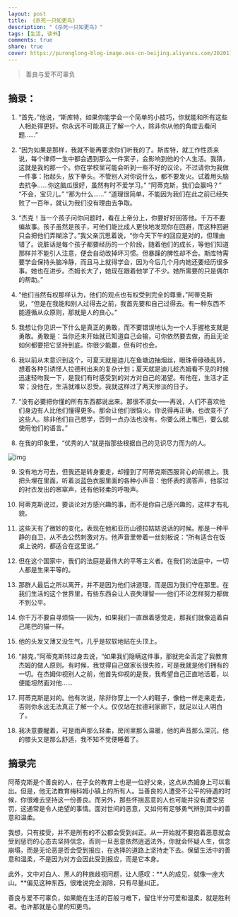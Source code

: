 ```yaml
---
layout: post
title: 《杀死一只知更鸟》
description: "《杀死一只知更鸟》"
tags: [生活, 读书]
comments: true
share: true
cover: https://puronglong-blog-image.oss-cn-beijing.aliyuncs.com/20201126171611.png
---
```


> 善良与爱不可辜负

<!-- more -->

## 摘录：

1. “首先，”他说，“斯库特，如果你能学会一个简单的小技巧，你就能和所有这些人相处得更好。你永远不可能真正了解一个人，除非你从他的角度去看问题……”

2. “因为如果是那样，我就不能再要求你们听我的了。斯库特，就工作性质来说，每个律师一生中都会遇到那么一件案子，会影响到他的个人生活。我猜，这就是我的那一个。你在学校里可能会听到一些不好的议论，不过请你为我做一件事：抬起头，放下拳头。不管别人对你说什么，都不要发火。试着用头脑去抗争……你这脑瓜很好，虽然有时不爱学习。” “阿蒂克斯，我们会赢吗？” “不会，宝贝儿。” “那为什么……” “道理很简单，不能因为我们在此之前已经失败了一百年，就认为我们没有理由去争取。

3. “杰克！当一个孩子问你问题时，看在上帝分上，你要好好回答他。千万不要编故事。孩子虽然是孩子，可他们能比成人更快地发现你在回避，而这种回避只会把他们弄糊涂了。”我父亲沉思着说，“你今天下午的回应是对的，但理由错了。说脏话是每个孩子都要经历的一个阶段，随着他们的成长，等他们知道那样并不能引人注意，便会自动改掉坏习惯。但暴躁的脾性却不会。斯库特需要学会保持头脑冷静，而且马上就得学会，因为今后几个月内她还要经历很多事。她也在进步。杰姆长大了，她现在跟着他学了不少。她所需要的只是偶尔的帮助。”

4. “他们当然有权那样认为，他们的观点也有权受到完全的尊重，”阿蒂克斯说，“但是在我能和别人过得去之前，我首先要和自己过得去。有一种东西不能遵循从众原则，那就是人的良心。”

5. 我想让你见识一下什么是真正的勇敢，而不要错误地认为一个人手握枪支就是勇敢。勇敢是：当你还未开始就已知道自己会输，可你依然要去做，而且无论如何都要把它坚持到底。你很少能赢，但有时也会。

6. 我以前从未意识到这个，可夏天就是迪儿在鱼塘边抽烟丝，眼珠骨碌碌乱转，想着各种引诱怪人拉德利出来的复杂计划；夏天就是迪儿趁杰姆看不见的时候迅速轻吻我一下，是我们有时感受到的对方对自己的渴望。有他在，生活才正常；没他在，生活就难以忍受。我就这样过了两天惨淡的日子。

7. “没有必要把你懂的所有东西都说出来。那很不淑女——再说，人们不喜欢他们身边有人比他们懂得更多。那会让他们很恼火。你说得再正确，也改变不了这些人。除非他们自己想学，否则一点办法也没有。你要么闭上嘴巴，要么就使用他们的语言。” 

8. 在我的印象里，“优秀的人”就是指那些根据自己的见识尽力而为的人。

![img](https://puronglong-blog-image.oss-cn-beijing.aliyuncs.com/20201126174840.png)

9. 没有地方可去，但我还是转身要走，却撞到了阿蒂克斯西服背心的前襟上。我把头埋在里面，听着淡蓝色衣服里面的各种小声音：他怀表的滴答声，他浆过的衬衣发出的窸窣声，还有他轻柔的呼吸声。

10. 阿蒂克斯说过，要谈论对方感兴趣的事，而不是你自己感兴趣的，这样才有礼貌。

11. 这些天有了微妙的变化，表现在他和亚历山德拉姑姑说话的时候。那是一种平静的自卫，从不去公然刺激对方。他声音里带着一丝刻板说：“所有适合在饭桌上说的，都适合在这里说。”

12. 但在这个国家中，我们的法庭是最伟大的平等主义者。在我们的法庭中，一切人都是生来平等的。

13. 那群人最后之所以离开，并不是因为他们讲道理，而是因为我们守在那里。在我们生活的这个世界里，有些东西会让人丧失理智——他们不论怎样努力都做不到公平。

14. 你千万不要自寻烦恼——因为，如果我们一直跟着感觉走，那我们就像追着自己尾巴的猫一样。

15. 他的头发又薄又没生气，几乎是软软地贴在头顶上。

16. “赫克，”阿蒂克斯转过身去说，“如果我们隐瞒这件事，那就完全否定了我教育杰姆的做人原则。有时候，我觉得自己做家长很失败，可是我就是他们拥有的一切。在杰姆仰视别人之前，他首先仰视的是我，我希望自己正直地活着，以便能坦然面对他……

17. 阿蒂克斯是对的。他有次说，除非你穿上一个人的鞋子，像他一样走来走去，否则你永远无法真正了解一个人。仅仅站在拉德利家廊下，就足以让人明白了。

18. 我决意要醒着，可是雨声那么轻柔，房间里那么温暖，他的声音那么深沉，他的膝头又是那么舒适，我不知不觉便睡着了。

## 摘录完

阿蒂克斯是个善良的人，在子女的教育上也是一位好父亲，这点从杰姆身上可以看出。但是，他无法教育梅科姆小镇上的所有人。当善良的人遭受不公平的待遇的时候，你很难去坚持这一份善良。而另外，那些怀揣恶意的人也可能并没有遭受惩罚，这通常是令人绝望的事情。面对世间的恶意，又如何有足够勇气辨别其中的善意和温柔。

我想，只有接受，并不是所有的不公都会受到纠正。从一开始就不要抱着恶意就会受到惩罚的心态去坚持信念，否则一旦恶意依然逍遥法外，你就会怀疑人生，信念崩塌，而是无论恶是否会受到报应，在选择的道路上坚持走下去。保留生活中的善意和温柔，不是因为对方会因此受到报应，而是它本身。

此外，文中对白人、黑人的种族歧视问题，让人感叹：**人的成见，就像一座大山。**偏见这种东西，很难说完全消除，只有尽量纠正。

善良与爱不可辜负，如果能在生活的百般刁难下，留住半分可爱和温柔，就是胜利者。也许那就是心里的知更鸟。
